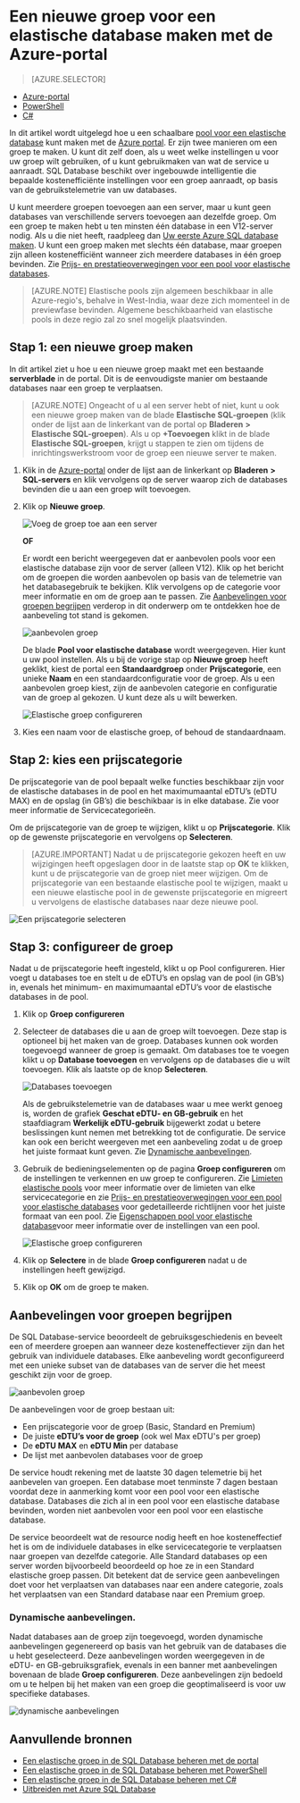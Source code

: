 <properties
    pageTitle="Een nieuwe elastische groep maken met de Azure-portal | Microsoft Azure"
    description="Een schaalbare groep voor een elastische database toevoegen aan uw SQL Databaseconfiguratie om deze eenvoudiger te kunnen beheren en resources te delen met een groot aantal databases."
    keywords="schaalbare database,databaseconfiguratie"
    services="sql-database"
    documentationCenter=""
    authors="ninarn"
    manager="jhubbard"
    editor=""/>

<tags
    ms.service="sql-database"
    ms.devlang="NA"
    ms.date="07/20/2016"
    ms.author="ninarn"
    ms.workload="data-management"
    ms.topic="get-started-article"
    ms.tgt_pltfrm="NA"/>



# Een nieuwe groep voor een elastische database maken met de Azure-portal

> [AZURE.SELECTOR]
- [Azure-portal](sql-database-elastic-pool-create-portal.md)
- [PowerShell](sql-database-elastic-pool-create-powershell.md)
- [C#](sql-database-elastic-pool-create-csharp.md)

In dit artikel wordt uitgelegd hoe u een schaalbare [pool voor een elastische database](sql-database-elastic-pool.md) kunt maken met de [Azure portal](https://portal.azure.com/). Er zijn twee manieren om een groep te maken. U kunt dit zelf doen, als u weet welke instellingen u voor uw groep wilt gebruiken, of u kunt gebruikmaken van wat de service u aanraadt. SQL Database beschikt over ingebouwde intelligentie die bepaalde kostenefficiënte instellingen voor een groep aanraadt, op basis van de gebruikstelemetrie van uw databases.

U kunt meerdere groepen toevoegen aan een server, maar u kunt geen databases van verschillende servers toevoegen aan dezelfde groep. Om een groep te maken hebt u ten minsten één database in een V12-server nodig. Als u die niet heeft, raadpleeg dan [Uw eerste Azure SQL database maken](sql-database-get-started.md). U kunt een groep maken met slechts één database, maar groepen zijn alleen kostenefficiënt wanneer zich meerdere databases in één groep bevinden. Zie [Prijs- en prestatieoverwegingen voor een pool voor elastische databases](sql-database-elastic-pool-guidance.md).

> [AZURE.NOTE] Elastische pools zijn algemeen beschikbaar in alle Azure-regio's, behalve in West-India, waar deze zich momenteel in de previewfase bevinden.  Algemene beschikbaarheid van elastische pools in deze regio zal zo snel mogelijk plaatsvinden. 

## Stap 1: een nieuwe groep maken

In dit artikel ziet u hoe u een nieuwe groep maakt met een bestaande **serverblade** in de portal. Dit is de eenvoudigste manier om bestaande databases naar een groep te verplaatsen. 

> [AZURE.NOTE] Ongeacht of u al een server hebt of niet, kunt u ook een nieuwe groep maken van de blade **Elastische SQL-groepen** (klik onder de lijst aan de linkerkant van de portal op **Bladeren** **>** **Elastische SQL-groepen**). Als u op **+Toevoegen** klikt in de blade **Elastische SQL-groepen**, krijgt u stappen te zien om tijdens de inrichtingswerkstroom voor de groep een nieuwe server te maken.

1. Klik in de [Azure-portal](http://portal.azure.com/) onder de lijst aan de linkerkant op **Bladeren** **>** **SQL-servers** en klik vervolgens op de server waarop zich de databases bevinden die u aan een groep wilt toevoegen.
2. Klik op **Nieuwe groep**.

    ![Voeg de groep toe aan een server](./media/sql-database-elastic-pool-create-portal/new-pool.png)

    **OF**

    Er wordt een bericht weergegeven dat er aanbevolen pools voor een elastische database zijn voor de server (alleen V12). Klik op het bericht om de groepen die worden aanbevolen op basis van de telemetrie van het databasegebruik te bekijken. Klik vervolgens op de categorie voor meer informatie en om de groep aan te passen. Zie [Aanbevelingen voor groepen begrijpen](#understand-pool-recommendations) verderop in dit onderwerp om te ontdekken hoe de aanbeveling tot stand is gekomen.

    ![aanbevolen groep](./media/sql-database-elastic-pool-create-portal/recommended-pool.png)

    De blade **Pool voor elastische database** wordt weergegeven. Hier kunt u uw pool instellen. Als u bij de vorige stap op **Nieuwe groep** heeft geklikt, kiest de portal een **Standaardgroep** onder **Prijscategorie**, een unieke **Naam** en een standaardconfiguratie voor de groep. Als u een aanbevolen groep kiest, zijn de aanbevolen categorie en configuratie van de groep al gekozen. U kunt deze als u wilt bewerken.

    ![Elastische groep configureren](./media/sql-database-elastic-pool-create-portal/configure-elastic-pool.png)

3. Kies een naam voor de elastische groep, of behoud de standaardnaam.

## Stap 2: kies een prijscategorie

De prijscategorie van de pool bepaalt welke functies beschikbaar zijn voor de elastische databases in de pool en het maximumaantal eDTU’s (eDTU MAX) en de opslag (in GB’s) die beschikbaar is in elke database. Zie voor meer informatie de Servicecategorieën.

Om de prijscategorie van de groep te wijzigen, klikt u op **Prijscategorie**. Klik op de gewenste prijscategorie en vervolgens op **Selecteren**.

> [AZURE.IMPORTANT] Nadat u de prijscategorie gekozen heeft en uw wijzigingen heeft opgeslagen door in de laatste stap op **OK** te klikken, kunt u de prijscategorie van de groep niet meer wijzigen. Om de prijscategorie van een bestaande elastische pool te wijzigen, maakt u een nieuwe elastische pool in de gewenste prijscategorie en migreert u vervolgens de elastische databases naar deze nieuwe pool.

![Een prijscategorie selecteren](./media/sql-database-elastic-pool-create-portal/pricing-tier.png)

## Stap 3: configureer de groep

Nadat u de prijscategorie heeft ingesteld, klikt u op Pool configureren. Hier voegt u databases toe en stelt u de eDTU’s en opslag van de pool (in GB’s) in, evenals het minimum- en maximumaantal eDTU’s voor de elastische databases in de pool.

1. Klik op **Groep configureren**
2. Selecteer de databases die u aan de groep wilt toevoegen. Deze stap is optioneel bij het maken van de groep. Databases kunnen ook worden toegevoegd wanneer de groep is gemaakt.
    Om databases toe te voegen klikt u op **Database toevoegen** en vervolgens op de databases die u wilt toevoegen. Klik als laatste op de knop **Selecteren**.

    ![Databases toevoegen](./media/sql-database-elastic-pool-create-portal/add-databases.png)

    Als de gebruikstelemetrie van de databases waar u mee werkt genoeg is, worden de grafiek **Geschat eDTU- en GB-gebruik** en het staafdiagram **Werkelijk eDTU-gebruik** bijgewerkt zodat u betere beslissingen kunt nemen met betrekking tot de configuratie. De service kan ook een bericht weergeven met een aanbeveling zodat u de groep het juiste formaat kunt geven. Zie [Dynamische aanbevelingen](#dynamic-recommendations).

3. Gebruik de bedieningselementen op de pagina **Groep configureren** om de instellingen te verkennen en uw groep te configureren. Zie [Limieten elastische pools](sql-database-elastic-pool.md#edtu-and-storage-limits-for-elastic-pools-and-elastic-databases) voor meer informatie over de limieten van elke servicecategorie en zie [Prijs- en prestatieoverwegingen voor een pool voor elastische databases](sql-database-elastic-pool-guidance.md) voor gedetailleerde richtlijnen voor het juiste formaat van een pool. Zie [Eigenschappen pool voor elastische database](sql-database-elastic-pool.md#elastic-database-pool-properties)voor meer informatie over de instellingen van een pool.

    ![Elastische groep configureren](./media/sql-database-elastic-pool-create-portal/configure-performance.png)

4. Klik op **Selectere** in de blade **Groep configureren** nadat u de instellingen heeft gewijzigd.
5. Klik op **OK** om de groep te maken.


## Aanbevelingen voor groepen begrijpen

De SQL Database-service beoordeelt de gebruiksgeschiedenis en beveelt een of meerdere groepen aan wanneer deze kosteneffectiever zijn dan het gebruik van individuele databases. Elke aanbeveling wordt geconfigureerd met een unieke subset van de databases van de server die het meest geschikt zijn voor de groep.

![aanbevolen groep](./media/sql-database-elastic-pool-create-portal/recommended-pool.png)  

De aanbevelingen voor de groep bestaan uit:

- Een prijscategorie voor de groep (Basic, Standard en Premium)
- De juiste **eDTU’s voor de groep** (ook wel Max eDTU's per groep)
- De **eDTU MAX** en **eDTU Min** per database
- De lijst met aanbevolen databases voor de groep

De service houdt rekening met de laatste 30 dagen telemetrie bij het aanbevelen van groepen. Een database moet tenminste 7 dagen bestaan voordat deze in aanmerking komt voor een pool voor een elastische database. Databases die zich al in een pool voor een elastische database bevinden, worden niet aanbevolen voor een pool voor een elastische database.

De service beoordeelt wat de resource nodig heeft en hoe kosteneffectief het is om de individuele databases in elke servicecategorie te verplaatsen naar groepen van dezelfde categorie. Alle Standard databases op een server worden bijvoorbeeld beoordeeld op hoe ze in een Standard elastische groep passen. Dit betekent dat de service geen aanbevelingen doet voor het verplaatsen van databases naar een andere categorie, zoals het verplaatsen van een Standard database naar een Premium groep.

### Dynamische aanbevelingen.

Nadat databases aan de groep zijn toegevoegd, worden dynamische aanbevelingen gegenereerd op basis van het gebruik van de databases die u hebt geselecteerd. Deze aanbevelingen worden weergegeven in de eDTU- en GB-gebruiksgrafiek, evenals in een banner met aanbevelingen bovenaan de blade  **Groep configureren**. Deze aanbevelingen zijn bedoeld om u te helpen bij het maken van een groep die geoptimaliseerd is voor uw specifieke databases.

![dynamische aanbevelingen](./media/sql-database-elastic-pool-create-portal/dynamic-recommendation.png)

## Aanvullende bronnen

- [Een elastische groep in de SQL Database beheren met de portal](sql-database-elastic-pool-manage-portal.md)
- [Een elastische groep in de SQL Database beheren met PowerShell](sql-database-elastic-pool-manage-powershell.md)
- [Een elastische groep in de SQL Database beheren met C#](sql-database-elastic-pool-manage-csharp.md)
- [Uitbreiden met Azure SQL Database](sql-database-elastic-scale-introduction.md) 




<!--HONumber=Sep16_HO5-->


